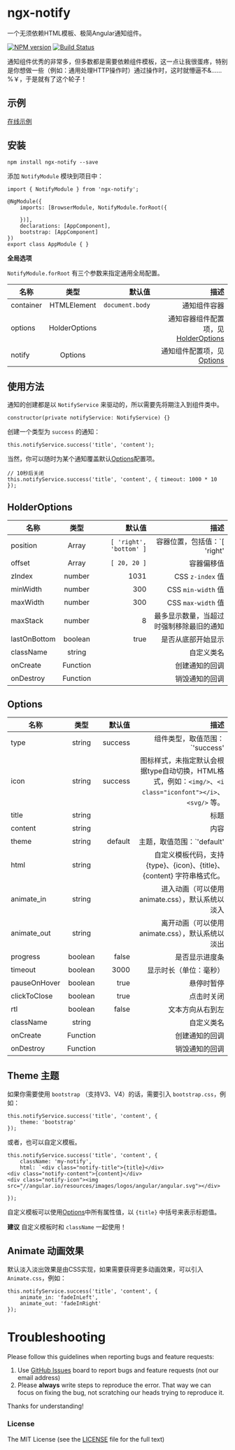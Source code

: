 # ngx-notify
一个无须依赖HTML模板、极简Angular通知组件。

[![NPM version](https://img.shields.io/npm/v/ngx-notify.svg)](https://www.npmjs.com/package/ngx-notify)
[![Build Status](https://travis-ci.org/cipchk/ngx-notify.svg?branch=master)](https://travis-ci.org/cipchk/ngx-notify)

通知组件优秀的非常多，但多数都是需要依赖组件模板，这一点让我很蛋疼，特别是你想做一些（例如：通用处理HTTP操作时）通过操作时，这时就懵逼不&……%￥，于是就有了这个轮子！

## 示例

[在线示例](https://cipchk.github.io/ngx-notify/)

## 安装

```
npm install ngx-notify --save
```

添加 `NotifyModule` 模块到项目中：

```
import { NotifyModule } from 'ngx-notify';

@NgModule({
    imports: [BrowserModule, NotifyModule.forRoot({

    })],
    declarations: [AppComponent],
    bootstrap: [AppComponent]
})
export class AppModule { }
```

**全局选项**

`NotifyModule.forRoot` 有三个参数来指定通用全局配置。

| 名称    | 类型           | 默认值  | 描述 |
| ------- |:-------------:| -----:| -----:|
| container | HTMLElement | `document.body` | 通知组件容器 |
| options | HolderOptions |  | 通知容器组件配置项，见[HolderOptions](#holder-options) |
| notify | Options |  | 通知组件配置项，见[Options](#options) |

## 使用方法

通知的创建都是以 `NotifyService` 来驱动的，所以需要先将期注入到组件类中。

```
constructor(private notifyService: NotifyService) {}
```

创建一个类型为 `success` 的通知：

```
this.notifyService.success('title', 'content');
```

当然，你可以随时为某个通知覆盖默认[Options](#options)配置项。

```
// 10秒后关闭
this.notifyService.success('title', 'content', { timeout: 1000 * 10 });
```

## HolderOptions

| 名称    | 类型           | 默认值  | 描述 |
| ------- |:-------------:| -----:| -----:|
| position | Array | `[ 'right', 'bottom' ]` | 容器位置，包括值：`[ 'right' | 'left', 'top' | 'bottom']` |
| offset | Array | `[ 20, 20 ]` | 容器偏移值 |
| zIndex | number | 1031 | CSS `z-index` 值 |
| minWidth | number | 300 | CSS `min-width` 值 |
| maxWidth | number | 300 | CSS `max-width` 值 |
| maxStack | number | 8 | 最多显示数量，当超过时强制移除最旧的通知 |
| lastOnBottom | boolean | true | 是否从底部开始显示 |
| className | string |  | 自定义类名 |
| onCreate | Function |  | 创建通知的回调 |
| onDestroy | Function |  | 销毁通知的回调 |


## Options

| 名称    | 类型           | 默认值  | 描述 |
| ------- |:-------------:| -----:| -----:|
| type | string | success | 组件类型，取值范围：`'success' | 'error' | 'info' | 'alert' | 'bare' | 'html'` |
| icon | string | success | 图标样式，未指定默认会根据type自动切换，HTML格式，例如：`<img/>`、`<i class="iconfont"></i>`、`<svg/>` 等。 |
| title | string |  | 标题 |
| content | string |  | 内容 |
| theme | string | default | 主题，取值范围：`'default' | 'bootstrap'`。 |
| html | string |  | 自定义模板代码，支持 \{type\}、\{icon\}、\{title\}、\{content\} 字符串格式化。 |
| animate_in | string |  | 进入动画（可以使用animate.css），默认系统以淡入 |
| animate_out | string |  | 离开动画（可以使用animate.css），默认系统以淡出 |
| progress | boolean | false | 是否显示进度条 |
| timeout | boolean | 3000 | 显示时长（单位：毫秒） |
| pauseOnHover | boolean | true | 悬停时暂停 |
| clickToClose | boolean | true | 点击时关闭 |
| rtl | boolean | false | 文本方向从右到左 |
| className | string |  | 自定义类名 |
| onCreate | Function |  | 创建通知的回调 |
| onDestroy | Function |  | 销毁通知的回调 |

## Theme 主题

如果你需要使用 `bootstrap` （支持V3、V4）的话，需要引入 `bootstrap.css`，例如：

```
this.notifyService.success('title', 'content', { 
    theme: 'bootstrap'
});
```

或者，也可以自定义模板。

```
this.notifyService.success('title', 'content', { 
    className: 'my-notify',
    html: `<div class="notify-title">{title}</div>
<div class="notify-content">{content}</div>
<div class="notify-icon"><img src="//angular.io/resources/images/logos/angular/angular.svg"></div>
    `
});
```

自定义模板可以使用[Options](#options)中所有属性值，以 `{title}` 中括号来表示标题值。

**建议** 自定义模板时和 `className` 一起使用！

## Animate 动画效果

默认淡入淡出效果是由CSS实现，如果需要获得更多动画效果，可以引入`Animate.css`，例如：

```
this.notifyService.success('title', 'content', { 
    animate_in: 'fadeInLeft', 
    animate_out: 'fadeInRight' 
});
```

# Troubleshooting

Please follow this guidelines when reporting bugs and feature requests:

1. Use [GitHub Issues](https://github.com/cipchk/ngx-notify/issues) board to report bugs and feature requests (not our email address)
2. Please **always** write steps to reproduce the error. That way we can focus on fixing the bug, not scratching our heads trying to reproduce it.

Thanks for understanding!

### License

The MIT License (see the [LICENSE](https://github.com/cipchk/ngx-notify/blob/master/LICENSE) file for the full text)
